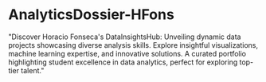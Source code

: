 # AnalyticsDossier-HFons
"Discover Horacio Fonseca's DataInsightsHub: Unveiling dynamic data projects showcasing diverse analysis skills. Explore insightful visualizations, machine learning expertise, and innovative solutions. A curated portfolio highlighting student excellence in data analytics, perfect for exploring top-tier talent."
